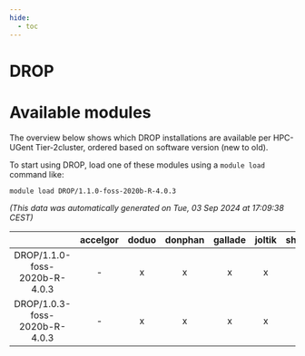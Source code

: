 ```yaml
---
hide:
  - toc
---
```


DROP
====

# Available modules


The overview below shows which DROP installations are available per HPC-UGent Tier-2cluster, ordered based on software version (new to old).

To start using DROP, load one of these modules using a `module load` command like:

```shell
module load DROP/1.1.0-foss-2020b-R-4.0.3
```

*(This data was automatically generated on Tue, 03 Sep 2024 at 17:09:38 CEST)*  

| |accelgor|doduo|donphan|gallade|joltik|shinx|skitty|
| :---: | :---: | :---: | :---: | :---: | :---: | :---: | :---: |
|DROP/1.1.0-foss-2020b-R-4.0.3|-|x|x|x|x|-|x|
|DROP/1.0.3-foss-2020b-R-4.0.3|-|x|x|x|x|-|x|
